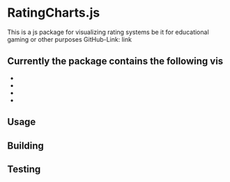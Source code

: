 # RatingCharts.js

This is a js package for visualizing rating systems
be it for educational gaming or other purposes
GitHub-Link: link

## Currently the package contains the following vis

-
-
-
-

## Usage

## Building

## Testing
